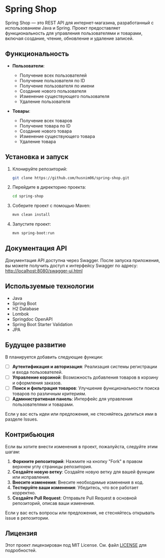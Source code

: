# Spring Shop

Spring Shop — это REST API для интернет-магазина, разработанный с использованием Java и Spring. Проект предоставляет функциональность для управления пользователями и товарами, включая создание, чтение, обновление и удаление записей.

## Функциональность

- **Пользователи**:
  - Получение всех пользователей
  - Получение пользователя по ID
  - Получение пользователя по имени
  - Создание нового пользователя
  - Изменение существующего пользователя
  - Удаление пользователя

- **Товары**:
  - Получение всех товаров
  - Получение товара по ID
  - Создание нового товара
  - Изменение существующего товара
  - Удаление товара

## Установка и запуск

1. Клонируйте репозиторий:
   ```bash
   git clone https://github.com/husnim06/spring-shop.git
   ```

2. Перейдите в директорию проекта:
   ```bash
   cd spring-shop
   ```

3. Соберите проект с помощью Maven:
   ```bash
   mvn clean install
   ```

4. Запустите проект:
   ```bash
   mvn spring-boot:run
   ```

## Документация API

Документация API доступна через Swagger. После запуска приложения, вы можете получить доступ к интерфейсу Swagger по адресу:
<http://localhost:8080/swagger-ui.html>

## Используемые технологии

- Java
- Spring Boot
- H2 Database
- Lombok
- Springdoc OpenAPI
- Spring Boot Starter Validation
- JPA

## Будущее развитие

В планируется добавить следующие функции:

- [ ] **Аутентификация и авторизация**: Реализация системы регистрации и входа пользователей.
- [ ] **Управление корзиной**: Возможность добавления товаров в корзину и оформления заказов.
- [ ] **Поиск и фильтрация товаров**: Улучшение функциональности поиска товаров по различным критериям.
- [ ] **Административная панель**: Интерфейс для управления пользователями и товарами.

Если у вас есть идеи или предложения, не стесняйтесь делиться ими в разделе Issues.

## Контрибьюция

Если вы хотите внести изменения в проект, пожалуйста, следуйте этим шагам:

1. **Форкните репозиторий**: Нажмите на кнопку "Fork" в правом верхнем углу страницы репозитория.
2. **Создайте новую ветку**: Создайте новую ветку для вашей функции или исправления.
3. **Внесите изменения**: Внесите необходимые изменения в код.
4. **Тестируйте ваши изменения**: Убедитесь, что все работает корректно.
5. **Создайте Pull Request**: Отправьте Pull Request в основной репозиторий, описав ваши изменения.

Если у вас есть вопросы или предложения, не стесняйтесь открывать issue в репозитории.

## Лицензия

Этот проект лицензирован под MIT License. См. файл [LICENSE](LICENSE) для подробностей.

